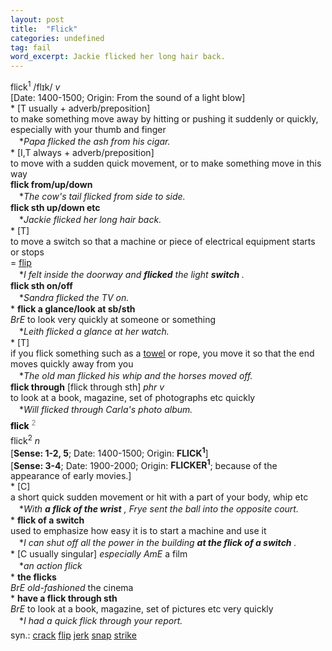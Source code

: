 ```yaml
---
layout: post
title:  "Flick"
categories: undefined
tag: fail
word_excerpt: Jackie flicked her long hair back.
---
```

<DIV style="MARGIN: 0px 0px 5px">flick<SUP>1</SUP> /flɪk/ <I>v</I> <BR>[Date: 1400-1500; Origin: From the sound of a light blow]<BR>* [T usually + adverb/preposition] <BR>to make something move away by hitting or pushing it suddenly or quickly, especially with your thumb and finger<BR>　*<I>Papa flicked the ash from his cigar.</I><BR>* [I,T always + adverb/preposition] <BR>to move with a sudden quick movement, or to make something move in this way<BR><B>flick from/up/down</B><BR>　*<I>The cow's tail flicked from side to side.</I><BR><B>flick sth up/down etc</B><BR>　*<I>Jackie flicked her long hair back.</I><BR>* [T] <BR>to move a switch so that a machine or piece of electrical equipment starts or stops<BR>= <A href="{{ site.baseurl }}/flip"><U>flip</U></A><BR>　*<I>I felt inside the doorway and <B>flicked</B> the light <B>switch</B> .</I><BR><B>flick sth on/off</B><BR>　*<I>Sandra flicked the TV on.</I><BR>* <B>flick a glance/look at sb/sth</B><BR><I>BrE</I> to look very quickly at someone or something<BR>　*<I>Leith flicked a glance at her watch.</I><BR>* [T] <BR>if you flick something such as a <A href="{{ site.baseurl }}/towel"><U>towel</U></A> or rope, you move it so that the end moves quickly away from you<BR>　*<I>The old man flicked his whip and the horses moved off.</I><BR><B>flick through</B> [flick through sth] <I>phr v</I><BR>to look at a book, magazine, set of photographs etc quickly<BR>　*<I>Will flicked through Carla's photo album.</I></DIV>
<DIV style="COLOR: #808080; MARGIN: 0px 0px 5px; LINE-HEIGHT: normal"><SPAN style="FONT-SIZE: 10.5pt; COLOR: #000000; LINE-HEIGHT: normal"><B>flick</B></SPAN> <SUP style="FONT-SIZE: 83%; LINE-HEIGHT: normal">2</SUP> </DIV>
<DIV style="MARGIN: 0px 0px 5px">flick<SUP>2</SUP> <I>n</I> <BR>[<B>Sense: 1-2, 5</B>; Date: 1400-1500; Origin: <B>FLICK<SUP>1</SUP></B>]<BR>[<B>Sense: 3-4</B>; Date: 1900-2000; Origin: <B>FLICKER<SUP>1</SUP></B>; because of the appearance of early movies.]<BR>* [C] <BR>a short quick sudden movement or hit with a part of your body, whip etc<BR>　*<I>With <B>a flick of the wrist</B> , Frye sent the ball into the opposite court.</I><BR>* <B>flick of a switch</B><BR>used to emphasize how easy it is to start a machine and use it<BR>　*<I>I can shut off all the power in the building <B>at the flick of a switch</B> .</I><BR>* [C usually singular] <I>especially AmE</I> a film<BR>　*<I>an action flick</I><BR>* <B>the flicks</B><BR><I>BrE old-fashioned</I> the cinema<BR>* <B>have a flick through sth</B><BR><I>BrE</I> to look at a book, magazine, set of pictures etc very quickly<BR>　*<I>I had a quick flick through your report.</I></DIV>
<DIV style="MARGIN: 0px 0px 5px">
<DIV style="MARGIN: 4px 0px">syn.: <A href="{{ site.baseurl }}/crack"><U>crack</U></A> <A href="{{ site.baseurl }}/flip"><U>flip</U></A> <A href="{{ site.baseurl }}/jerk"><U>jerk</U></A> <A href="{{ site.baseurl }}/snap"><U>snap</U></A> <A href="{{ site.baseurl }}/strike"><U>strike</U></A></DIV></DIV>
